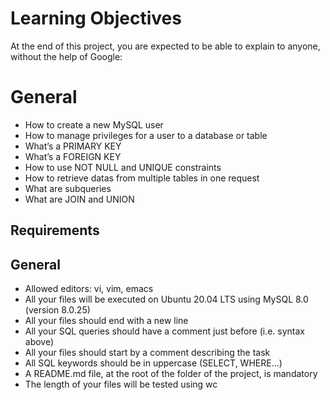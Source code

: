 # Learning Objectives
At the end of this project, you are expected to be able to explain to anyone, without the help of Google:

# General
* How to create a new MySQL user
* How to manage privileges for a user to a database or table
* What’s a PRIMARY KEY
* What’s a FOREIGN KEY
* How to use NOT NULL and UNIQUE constraints
* How to retrieve datas from multiple tables in one request
* What are subqueries
* What are JOIN and UNION

## Requirements
## General
*   Allowed editors: vi, vim, emacs
*   All your files will be executed on Ubuntu 20.04 LTS using MySQL 8.0 (version 8.0.25)
*   All your files should end with a new line
*   All your SQL queries should have a comment just before (i.e. syntax above)
*   All your files should start by a comment describing the task
*   All SQL keywords should be in uppercase (SELECT, WHERE…)
*   A README.md file, at the root of the folder of the project, is mandatory
*   The length of your files will be tested using wc
